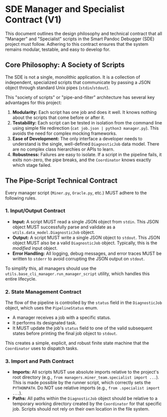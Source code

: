 # SDE Manager and Specialist Contract (V1)

This document outlines the design philosophy and technical contract that all "Manager" and "Specialist" scripts in the Smart Pandoc Debugger (SDE) project must follow. Adhering to this contract ensures that the system remains modular, testable, and easy to develop for.

## Core Philosophy: A Society of Scripts

The SDE is not a single, monolithic application. It is a collection of independent, specialized scripts that communicate by passing a JSON object through standard Unix pipes (`stdin`/`stdout`).

This "society of scripts" or "pipe-and-filter" architecture has several key advantages for this project:

1.  **Modularity:** Each script has one job and does it well. It knows nothing about the scripts that come before or after it.
2.  **Testability:** Each script can be tested in isolation from the command line using simple file redirection (`cat job.json | python3 manager.py`). This avoids the need for complex mocking frameworks.
3.  **Ease of Development:** The only interface a developer needs to understand is the single, well-defined `DiagnosticJob` data model. There are no complex class hierarchies or APIs to learn.
4.  **Robustness:** Failures are easy to isolate. If a script in the pipeline fails, it exits non-zero, the pipe breaks, and the `Coordinator` knows exactly which stage failed.

## The Pipe-Script Technical Contract

Every manager script (`Miner.py`, `Oracle.py`, etc.) MUST adhere to the following rules.

### 1. Input/Output Contract

-   **Input:** A script MUST read a single JSON object from `stdin`. This JSON object MUST successfully parse and validate as a `utils.data_model.DiagnosticJob` object.
-   **Output:** A script MUST write a single JSON object to `stdout`. This JSON object MUST also be a valid `DiagnosticJob` object. Typically, this is the *modified* input object.
-   **Error Handling:** All logging, debug messages, and error traces MUST be written to `stderr` to avoid corrupting the JSON output on `stdout`.

To simplify this, all managers should use the `utils.base_cli_manager.run_manager_script` utility, which handles this entire lifecycle.

### 2. State Management Contract

The flow of the pipeline is controlled by the `status` field in the `DiagnosticJob` object, which uses the `PipelineStatus` enum.

-   A manager receives a job with a specific status.
-   It performs its designated task.
-   It MUST update the job's `status` field to one of the valid subsequent states before printing the final job object to `stdout`.

This creates a simple, explicit, and robust finite state machine that the `Coordinator` uses to dispatch tasks.

### 3. Import and Path Contract

-   **Imports:** All scripts MUST use absolute imports relative to the project's root directory (e.g., `from managers.miner_team.specialist import ...`). This is made possible by the runner script, which correctly sets the `PYTHONPATH`. Do NOT use relative imports (e.g., `from .specialist import ...`).
-   **Paths:** All paths within the `DiagnosticJob` object should be relative to a temporary working directory created by the `Coordinator` for that specific job. Scripts should not rely on their own location in the file system. 